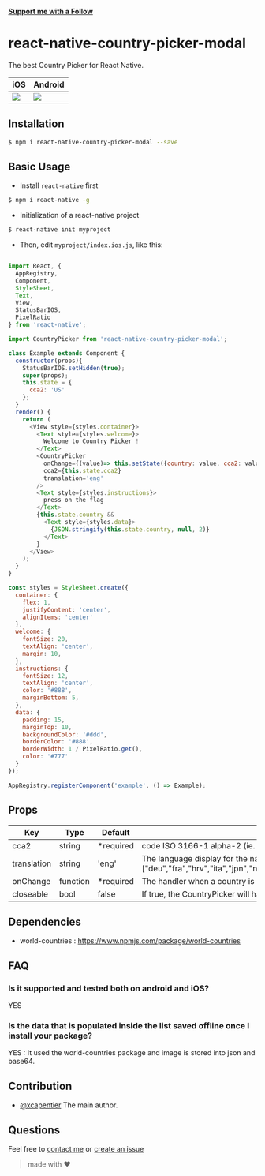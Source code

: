 [**Support me with a Follow**](https://github.com/xcarpentier/followers)

# react-native-country-picker-modal

The best Country Picker for React Native.


| iOS | Android |
| --------|---------|
|![](http://i.giphy.com/l2SpOUptMAEXW2jqU.gif)|![](http://i.giphy.com/26ufd30pDhSeEbIwE.gif)|
## Installation
```bash
$ npm i react-native-country-picker-modal --save
```
## Basic Usage
- Install `react-native` first

```bash
$ npm i react-native -g
```

- Initialization of a react-native project

```bash
$ react-native init myproject
```

- Then, edit `myproject/index.ios.js`, like this:

```javascript

import React, {
  AppRegistry,
  Component,
  StyleSheet,
  Text,
  View,
  StatusBarIOS,
  PixelRatio
} from 'react-native';

import CountryPicker from 'react-native-country-picker-modal';

class Example extends Component {
  constructor(props){
    StatusBarIOS.setHidden(true);
    super(props);
    this.state = {
      cca2: 'US'
    };
  }
  render() {
    return (
      <View style={styles.container}>
        <Text style={styles.welcome}>
          Welcome to Country Picker !
        </Text>
        <CountryPicker
          onChange={(value)=> this.setState({country: value, cca2: value.cca2})}
          cca2={this.state.cca2}
          translation='eng'
        />
        <Text style={styles.instructions}>
          press on the flag
        </Text>
        {this.state.country &&
          <Text style={styles.data}>
            {JSON.stringify(this.state.country, null, 2)}
          </Text>
        }
      </View>
    );
  }
}

const styles = StyleSheet.create({
  container: {
    flex: 1,
    justifyContent: 'center',
    alignItems: 'center'
  },
  welcome: {
    fontSize: 20,
    textAlign: 'center',
    margin: 10,
  },
  instructions: {
    fontSize: 12,
    textAlign: 'center',
    color: '#888',
    marginBottom: 5,
  },
  data: {
    padding: 15,
    marginTop: 10,
    backgroundColor: '#ddd',
    borderColor: '#888',
    borderWidth: 1 / PixelRatio.get(),
    color: '#777'
  }
});

AppRegistry.registerComponent('example', () => Example);
```

## Props

| Key | Type | Default | Description |
| --- | --- | --- | --- |
| cca2 | string | \*required | code ISO 3166-1 alpha-2 (ie. FR, US, etc.)|
| translation | string | 'eng' | The language display for the name of the country (in ["deu","fra","hrv","ita","jpn","nld","por","rus","spa","svk","fin","zho","cym"]) |
| onChange | function | \*required | The handler when a country is selected |
| closeable | bool | false | If true, the CountryPicker will have a close button |

## Dependencies
- world-countries : https://www.npmjs.com/package/world-countries

## FAQ
### Is it supported and tested both on android and iOS?
YES
### Is the data that is populated inside the list saved offline once I install your package?
YES : It used the world-countries package and image is stored into json and base64.

## Contribution

- [@xcapentier](mailto:contact@xaviercarpentier.com) The main author.

## Questions

Feel free to [contact me](mailto:contact@xaviercarpentier.com) or [create an issue](https://github.com/xcarpentier/react-native-country-picker/issues/new)

> made with ♥

